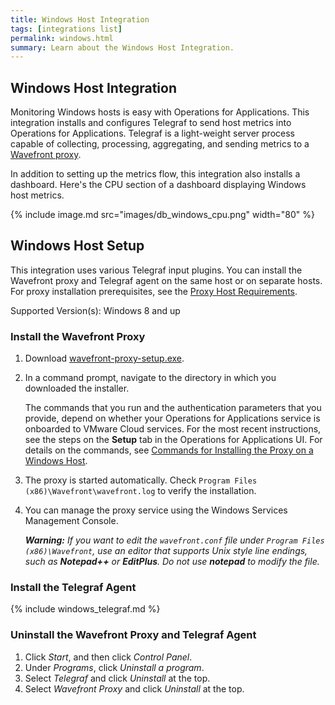 ```yaml
---
title: Windows Host Integration
tags: [integrations list]
permalink: windows.html
summary: Learn about the Windows Host Integration.
---
```

## Windows Host Integration

Monitoring Windows hosts is easy with Operations for Applications. This integration installs and configures Telegraf to send host metrics
into Operations for Applications. Telegraf is a light-weight server process capable of collecting, processing, aggregating, and sending metrics to a [Wavefront proxy](https://docs.wavefront.com/proxies.html).

In addition to setting up the metrics flow, this integration also installs a dashboard. Here's the CPU section of a dashboard displaying Windows host metrics.

{% include image.md src="images/db_windows_cpu.png" width="80" %}


## Windows Host Setup



This integration uses various Telegraf input plugins. You can install the Wavefront proxy and Telegraf agent on the same host or on separate hosts. For proxy installation prerequisites, see the [Proxy Host Requirements](https://docs.wavefront.com/proxies_installing.html#proxy-host-requirements).

Supported Version(s): Windows 8 and up

### Install the Wavefront Proxy

1. Download [wavefront-proxy-setup.exe](https://s3-us-west-2.amazonaws.com/wavefront-cdn/windows/wavefront-proxy-setup.exe).
2. In a command prompt, navigate to the directory in which you downloaded the installer.

   The commands that you run and the authentication parameters that you provide, depend on whether your Operations for Applications service is onboarded to VMware Cloud services. For the most recent instructions, see the steps on the **Setup** tab in the Operations for Applications UI. For details on the commands, see [Commands for Installing the Proxy on a Windows Host](http://docs-sandbox-a.wavefront.com/authentication_properties.html#example-commands-for-installing-the-proxy-on-a-windows-host).

3. The proxy is started automatically. Check `Program Files (x86)\Wavefront\wavefront.log` to verify the installation.
4. You can manage the proxy service using the Windows Services Management Console.

   _**Warning:** If you want to edit the `wavefront.conf` file under `Program Files (x86)\Wavefront`, use an editor that supports Unix style line endings, such as **Notepad++** or **EditPlus**. Do not use **notepad** to modify the file._

### Install the Telegraf Agent

{% include windows_telegraf.md %}

### Uninstall the Wavefront Proxy and Telegraf Agent

1. Click *Start*, and then click *Control Panel*.
2. Under *Programs*, click *Uninstall a program*.
3. Select *Telegraf* and click *Uninstall* at the top.
4. Select *Wavefront Proxy* and click *Uninstall* at the top.



